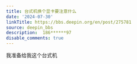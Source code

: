```yaml
---
title: 台式机换个显卡要注意什么
date: '2024-07-30'
linkTitle: https://bbs.deepin.org/en/post/275781
source: deepin_bbs
description:  186******97 
disable_comments: true
---
```

我准备给我这个台式机
